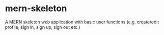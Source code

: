 # mern-skeleton
A MERN skeleton web application with basic user functions (e.g. create/edit profile, sign in, sign up, sign out etc.)
